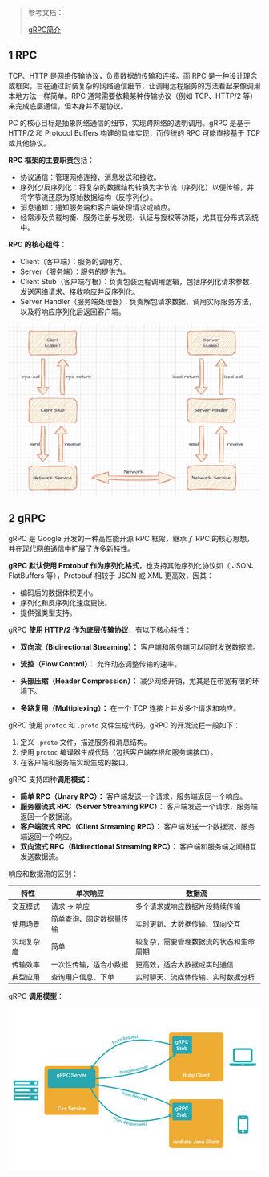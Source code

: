 >参考文档：
>
>[gRPC简介](https://learnku.com/articles/58641)
>
>



## 1 RPC

TCP、HTTP 是网络传输协议，负责数据的传输和连接。而 RPC 是一种设计理念或框架，旨在通过封装复杂的网络通信细节，让调用远程服务的方法看起来像调用本地方法一样简单。RPC 通常需要依赖某种传输协议（例如 TCP、HTTP/2 等）来完成底层通信，但本身并不是协议。

PC 的核心目标是抽象网络通信的细节，实现跨网络的透明调用。gRPC 是基于 HTTP/2 和 Protocol Buffers 构建的具体实现，而传统的 RPC 可能直接基于 TCP 或其他协议。

**RPC 框架的主要职责**包括：

- 协议通信：管理网络连接、消息发送和接收。
- 序列化/反序列化：将复杂的数据结构转换为字节流（序列化）以便传输，并将字节流还原为原始数据结构（反序列化）。
- 消息通知：通知服务端和客户端处理请求或响应。
- 经常涉及负载均衡、服务注册与发现、认证与授权等功能，尤其在分布式系统中。

**RPC 的核心组件：**

* Client（客户端）：服务的调用方。
* Server（服务端）：服务的提供方。
* Client Stub（客户端存根）：负责包装远程调用逻辑，包括序列化请求参数、发送网络请求、接收响应并反序列化。
* Server Handler（服务端处理器）：负责解包请求数据、调用实际服务方法，以及将响应序列化后返回客户端。

![17_RPC调用](./images/17_RPC调用.png)



## 2 gRPC

gRPC 是 Google 开发的一种高性能开源 RPC 框架，继承了 RPC 的核心思想，并在现代网络通信中扩展了许多新特性。

**gRPC 默认使用 Protobuf 作为序列化格式**，也支持其他序列化协议如（ JSON、FlatBuffers 等），Protobuf 相较于 JSON 或 XML 更高效，因其：

* 编码后的数据体积更小。
* 序列化和反序列化速度更快。
* 提供强类型支持。

gRPC **使用 HTTP/2 作为底层传输协议**，有以下核心特性：

* **双向流（Bidirectional Streaming）：** 客户端和服务端可以同时发送数据流。

* **流控（Flow Control）：** 允许动态调整传输的速率。

* **头部压缩（Header Compression）：** 减少网络开销，尤其是在带宽有限的环境下。

* **多路复用（Multiplexing）：** 在一个 TCP 连接上并发多个请求和响应。

gRPC 使用 `protoc` 和 `.proto` 文件生成代码，gRPC 的开发流程一般如下：

1. 定义 `.proto` 文件，描述服务和消息结构。
2. 使用 `protoc` 编译器生成代码（包括客户端存根和服务端接口）。
3. 在客户端和服务端实现生成的接口。

gRPC 支持四种**调用模式**：

* **简单 RPC（Unary RPC）：** 客户端发送一个请求，服务端返回一个响应。
* **服务器流式 RPC（Server Streaming RPC）：** 客户端发送一个请求，服务端返回一个数据流。
* **客户端流式 RPC（Client Streaming RPC）：** 客户端发送一个数据流，服务端返回一个响应。
* **双向流式 RPC（Bidirectional Streaming RPC）：** 客户端和服务端之间相互发送数据流。

响应和数据流的区别：

| 特性       | 单次响应                 | 数据流                                 |
| ---------- | ------------------------ | -------------------------------------- |
| 交互模式   | 请求 -> 响应             | 多个请求或响应数据片段持续传输         |
| 使用场景   | 简单查询、固定数据量传输 | 实时更新、大数据传输、双向交互         |
| 实现复杂度 | 简单                     | 较复杂，需要管理数据流的状态和生命周期 |
| 传输效率   | 一次性传输，适合小数据   | 更高效，适合大数据或实时通信           |
| 典型应用   | 查询用户信息、下单       | 实时聊天、流媒体传输、实时数据分析     |

gRPC **调用模型**：

![18_gRPC调用](./images/18_gRPC调用.png)
